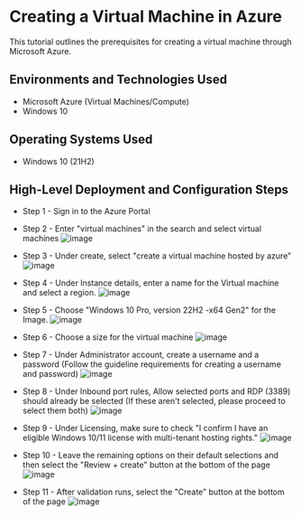 <h1>Creating a Virtual Machine in Azure</h1>
This tutorial outlines the prerequisites for creating a virtual machine through Microsoft Azure.<br />

<h2>Environments and Technologies Used</h2>

- Microsoft Azure (Virtual Machines/Compute)
- Windows 10

<h2>Operating Systems Used</h2>

- Windows 10 (21H2)

<h2>High-Level Deployment and Configuration Steps</h2>

- Step 1 - Sign in to the Azure Portal
- Step 2 - Enter "virtual machines" in the search and select virtual machines
  ![image](https://github-production-user-asset-6210df.s3.amazonaws.com/148407820/278899934-4bbca0e8-e7cf-4569-8466-64a538f12705.png?X-Amz-Algorithm=AWS4-HMAC-SHA256&X-Amz-Credential=AKIAVCODYLSA53PQK4ZA%2F20240914%2Fus-east-1%2Fs3%2Faws4_request&X-Amz-Date=20240914T223327Z&X-Amz-Expires=300&X-Amz-Signature=d6514effd41968968d5551c7f22362009ac9e34af8d1b154c84194eeb5e19bf1&X-Amz-SignedHeaders=host&actor_id=118127699&key_id=0&repo_id=711641284)

- Step 3 - Under create, select "create a virtual machine hosted by azure"
  ![image](https://github-production-user-asset-6210df.s3.amazonaws.com/148407820/278903538-752fe8c3-c4b3-41d2-afdf-8d27012a532d.png?X-Amz-Algorithm=AWS4-HMAC-SHA256&X-Amz-Credential=AKIAVCODYLSA53PQK4ZA%2F20240914%2Fus-east-1%2Fs3%2Faws4_request&X-Amz-Date=20240914T222611Z&X-Amz-Expires=300&X-Amz-Signature=2536e808b4ae36f203bfcface1bf2e71553d6bc4041622761dc724062746e9ed&X-Amz-SignedHeaders=host&actor_id=118127699&key_id=0&repo_id=711641284)

- Step 4 - Under Instance details, enter a name for the Virtual machine and select a region.
  ![image](https://github-production-user-asset-6210df.s3.amazonaws.com/148407820/278903858-99c32169-b844-400a-9b15-dd87a845d509.png?X-Amz-Algorithm=AWS4-HMAC-SHA256&X-Amz-Credential=AKIAVCODYLSA53PQK4ZA%2F20240914%2Fus-east-1%2Fs3%2Faws4_request&X-Amz-Date=20240914T222640Z&X-Amz-Expires=300&X-Amz-Signature=4ad0e50e4958acdc625f42f7ab25ccdd3dd16e41d4ba44c18e0631e9b3a26835&X-Amz-SignedHeaders=host&actor_id=118127699&key_id=0&repo_id=711641284)

- Step 5 - Choose "Windows 10 Pro, version 22H2 -x64 Gen2" for the Image.
  ![image](https://github-production-user-asset-6210df.s3.amazonaws.com/148407820/278905762-c4f6636e-b772-4c4e-a559-240c30138301.png?X-Amz-Algorithm=AWS4-HMAC-SHA256&X-Amz-Credential=AKIAVCODYLSA53PQK4ZA%2F20240914%2Fus-east-1%2Fs3%2Faws4_request&X-Amz-Date=20240914T222716Z&X-Amz-Expires=300&X-Amz-Signature=871f788a1d6f5c53809a8134f5d595be66ea169f05698272a6b627113e162fc9&X-Amz-SignedHeaders=host&actor_id=118127699&key_id=0&repo_id=711641284)

- Step 6 - Choose a size for the virtual machine
  ![image](https://github-production-user-asset-6210df.s3.amazonaws.com/148407820/278906014-3f7a952c-3e42-443f-9a2d-dfeebd0f9734.png?X-Amz-Algorithm=AWS4-HMAC-SHA256&X-Amz-Credential=AKIAVCODYLSA53PQK4ZA%2F20240914%2Fus-east-1%2Fs3%2Faws4_request&X-Amz-Date=20240914T222738Z&X-Amz-Expires=300&X-Amz-Signature=027acea5fcf218f15ee35e5da2ba1f1067e44c0603cdbe882a98f2cde2154ddf&X-Amz-SignedHeaders=host&actor_id=118127699&key_id=0&repo_id=711641284)

- Step 7 - Under Administrator account, create a username and a password (Follow the guideline requirements for creating a username and password)
  ![image](https://github-production-user-asset-6210df.s3.amazonaws.com/148407820/278906088-dd507569-e202-4389-8f06-f6a64a7c2234.png?X-Amz-Algorithm=AWS4-HMAC-SHA256&X-Amz-Credential=AKIAVCODYLSA53PQK4ZA%2F20240914%2Fus-east-1%2Fs3%2Faws4_request&X-Amz-Date=20240914T222802Z&X-Amz-Expires=300&X-Amz-Signature=b4b6199c294eecf61edbe6cab326f2b687b21c846e766ec6ce9adbcc4a991a5b&X-Amz-SignedHeaders=host&actor_id=118127699&key_id=0&repo_id=711641284)

- Step 8 - Under Inbound port rules, Allow selected ports and RDP (3389) should already be selected (If these aren't selected, please proceed to select them both)
  ![image](https://github-production-user-asset-6210df.s3.amazonaws.com/148407820/278906408-6543e060-753e-437e-b96d-bec31d706451.png?X-Amz-Algorithm=AWS4-HMAC-SHA256&X-Amz-Credential=AKIAVCODYLSA53PQK4ZA%2F20240914%2Fus-east-1%2Fs3%2Faws4_request&X-Amz-Date=20240914T222827Z&X-Amz-Expires=300&X-Amz-Signature=46460bed7f25aa12dc914add51ea7552010eeeebecdde79e10c5469fd1dd5813&X-Amz-SignedHeaders=host&actor_id=118127699&key_id=0&repo_id=711641284)

- Step 9 - Under Licensing, make sure to check "I confirm I have an eligible Windows 10/11 license with multi-tenant hosting rights."
  ![image](https://github-production-user-asset-6210df.s3.amazonaws.com/148407820/278907268-9c7de4e4-5c03-4e13-bf76-2d1a134f49b0.png?X-Amz-Algorithm=AWS4-HMAC-SHA256&X-Amz-Credential=AKIAVCODYLSA53PQK4ZA%2F20240914%2Fus-east-1%2Fs3%2Faws4_request&X-Amz-Date=20240914T222854Z&X-Amz-Expires=300&X-Amz-Signature=341ddfa852eb15d031ddc809c655e4e8be401a091f7f2d1b6e9da171d1131de4&X-Amz-SignedHeaders=host&actor_id=118127699&key_id=0&repo_id=711641284)

- Step 10 - Leave the remaining options on their default selections and then select the "Review + create" button at the bottom of the page
  ![image](https://github-production-user-asset-6210df.s3.amazonaws.com/148407820/278907419-e9362617-a2af-4f24-a93c-9b0da967abac.png?X-Amz-Algorithm=AWS4-HMAC-SHA256&X-Amz-Credential=AKIAVCODYLSA53PQK4ZA%2F20240914%2Fus-east-1%2Fs3%2Faws4_request&X-Amz-Date=20240914T222915Z&X-Amz-Expires=300&X-Amz-Signature=f48023e1ea0f948dec9084b6fb6058421a0f1122640a80e4a0113e70fb0269a7&X-Amz-SignedHeaders=host&actor_id=118127699&key_id=0&repo_id=711641284)

- Step 11 - After validation runs, select the "Create" button at the bottom of the page
  ![image](https://github-production-user-asset-6210df.s3.amazonaws.com/148407820/278907380-70f6d7ad-1105-479d-a4ee-982e08cd36b1.png?X-Amz-Algorithm=AWS4-HMAC-SHA256&X-Amz-Credential=AKIAVCODYLSA53PQK4ZA%2F20240914%2Fus-east-1%2Fs3%2Faws4_request&X-Amz-Date=20240914T222937Z&X-Amz-Expires=300&X-Amz-Signature=035903da6b98ce63c885c8abd015c07bcd022157eb150b57fb05c9cf8dadb101&X-Amz-SignedHeaders=host&actor_id=118127699&key_id=0&repo_id=711641284)
